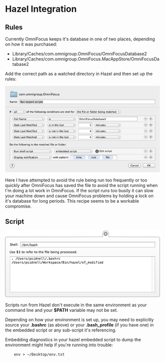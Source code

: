 # Hazel Integration

## Rules

Currently OmniFocus keeps it's database in one of two places, depending on how it was purchased:

* Library/Caches/com.omnigroup.OmniFocus/OmniFocusDatabase2
* Library/Caches/com.omnigroup.OmniFocus.MacAppStore/OmniFocusDatabase2

Add the correct path as a watched directory in Hazel and then set up the rules:

![Web Page](HazelRules.png)

Here I have attempted to avoid the rule being run too frequently or too quickly after OmniFocus has saved the file to avoid the script running when I'm doing a lot work in OmniFocus. If the script runs too busily it can slow your machine down and cause OmniFocus problems by holding a lock on it's database for long periods. This recipe seems to be a workable compromise.

## Script

![Web Page](HazelRulesScript.png)

Scripts run from Hazel don't execute in the same environment as your command line and your **$PATH** variable may not be set.

Depending on how your environment is set up, you may need to explicitly source your **.bashrc** (as above) or your **.bash_profile** (if you have one) in the embedded script or any sub-script it's referencing.

Embedding diagnostics in your hazel embedded script to dump the environment might help if you're running into trouble:

        env > ~/Desktop/env.txt

